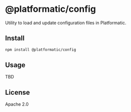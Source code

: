 # @platformatic/config

Utility to load and update configuration files in Platformatic.

## Install

```sh
npm install @platformatic/config
```

## Usage

TBD

## License

Apache 2.0

